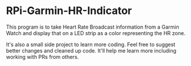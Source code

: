 # RPi-Garmin-HR-Indicator


This program is to take Heart Rate Broadcast information from a Garmin Watch and display that on a LED strip as a color representing the HR zone. 

It's also a small side project to learn more coding. Feel free to suggest better changes and cleaned up code. It'll help me learn more including working with PRs from others.

